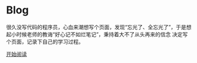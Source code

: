 <!-- _coverpage.md -->

# Blog
很久没写代码的程序员，心血来潮想写个页面，发现“忘光了、全忘光了”，于是想起小时候老师的教诲“好心记不如烂笔记”，秉持着大不了从头再来的信念
决定写个页面，记录下自己的学习过程。

<!-- [GitHub](https://github.com/docsifyjs/docsify/)
[Get Started](#quick-start) -->

<!-- 背景图片 -->

<!-- ![](media/bg.png) -->
<!-- <img src="media/bg.png" width="15%" height="15%" alt="背景图片"> -->
[开始阅读](README.md)
<!-- 背景色 -->

<!-- ![color](#f0f0f0) -->